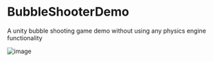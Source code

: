 # BubbleShooterDemo

A unity bubble shooting game demo without using any physics engine functionality

![image](https://github.com/lujian101/UnityToolDist/blob/master/ScreenShot/animationclip-compressor.png)
